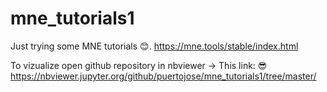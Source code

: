 # mne_tutorials1
Just trying some MNE tutorials 😊. https://mne.tools/stable/index.html

To vizualize open github repository in nbviewer -> This link:
😎 https://nbviewer.jupyter.org/github/puertojose/mne_tutorials1/tree/master/
